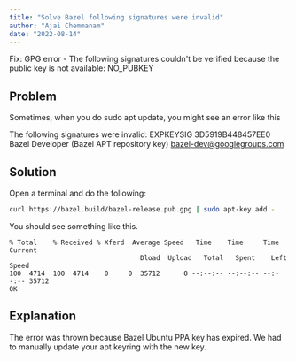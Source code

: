 ```yaml
---
title: "Solve Bazel following signatures were invalid"
author: "Ajai Chemmanam"
date: "2022-08-14"
---
```


Fix: GPG error - The following signatures couldn't be verified because the public key is not available: NO_PUBKEY

## Problem

Sometimes, when you do sudo apt update, you might see an error like this

 The following signatures were invalid: EXPKEYSIG 3D5919B448457EE0 Bazel Developer (Bazel APT repository key) <bazel-dev@googlegroups.com>

## Solution

Open a terminal and do the following:

```bash
curl https://bazel.build/bazel-release.pub.gpg | sudo apt-key add -
```

You should see something like this.

```
% Total    % Received % Xferd  Average Speed   Time    Time     Time  Current
                                 Dload  Upload   Total   Spent    Left  Speed
100  4714  100  4714    0     0  35712      0 --:--:-- --:--:-- --:--:-- 35712
OK
```

## Explanation

The error was thrown because Bazel Ubuntu PPA key has expired. We had to manually update your apt keyring with the new key.
